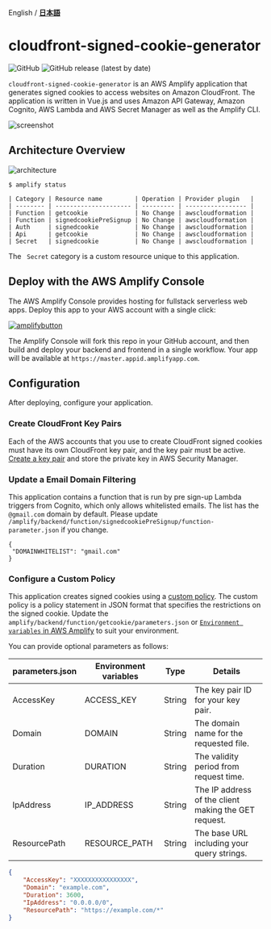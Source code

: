 English / [**日本語**](README_JP.md)

# cloudfront-signed-cookie-generator
![GitHub](https://img.shields.io/github/license/eijikominami/cloudfront-signed-cookie-generator)
![GitHub release (latest by date)](https://img.shields.io/github/v/release/eijikominami/cloudfront-signed-cookie-generator) 

``cloudfront-signed-cookie-generator`` is an AWS Amplify application that generates signed cookies to access websites on Amazon CloudFront. The application is written in Vue.js and uses Amazon API Gateway, Amazon Cognito, AWS Lambda and AWS Secret Manager as well as the Amplify CLI.

![screenshot](public/screenshot.gif)

## Architecture Overview

![architecture](public/architecture.png)

```
$ amplify status

| Category | Resource name         | Operation | Provider plugin   |
| -------- | --------------------- | --------- | ----------------- |
| Function | getcookie             | No Change | awscloudformation |
| Function | signedcookiePreSignup | No Change | awscloudformation |
| Auth     | signedcookie          | No Change | awscloudformation |
| Api      | getcookie             | No Change | awscloudformation |
| Secret   | signedcookie          | No Change | awscloudformation |
```

The `` Secret`` category is a custom resource unique to this application.

## Deploy with the AWS Amplify Console

The AWS Amplify Console provides hosting for fullstack serverless web apps. Deploy this app to your AWS account with a single click:

[![amplifybutton](https://oneclick.amplifyapp.com/button.svg)](https://ap-northeast-1.console.aws.amazon.com/amplify/home?region=ap-northeast-1#/deploy?repo=https://github.com/eijikominami/cloudfront-signed-cookie-generator)

The Amplify Console will fork this repo in your GitHub account, and then build and deploy your backend and frontend in a single workflow. Your app will be available at ``https://master.appid.amplifyapp.com``.

## Configuration

After deploying, configure your application.

### Create CloudFront Key Pairs

Each of the AWS accounts that you use to create CloudFront signed cookies must have its own CloudFront key pair, and the key pair must be active. [Create a key pair](https://docs.aws.amazon.com/AmazonCloudFront/latest/DeveloperGuide/private-content-trusted-signers.html#private-content-creating-cloudfront-key-pairs) and store the private key in AWS Security Manager.

### Update a Email Domain Filtering

This application contains a function that is run by pre sign-up Lambda triggers from Cognito, which only allows whitelisted emails. The list has the ``@gmail.com`` domain by default. Please update ``/amplify/backend/function/signedcookiePreSignup/function-parameter.json`` if you change.

```
{
 "DOMAINWHITELIST": "gmail.com"
}
```

### Configure a Custom Policy 

This application creates signed cookies using a [custom policy](https://docs.aws.amazon.com/AmazonCloudFront/latest/DeveloperGuide/private-content-setting-signed-cookie-custom-policy.html). The custom policy is a policy statement in JSON format that specifies the restrictions on the signed cookie. Update the ``amplify/backend/function/getcookie/parameters.json`` or [``Environment variables`` in AWS Amplify](https://docs.aws.amazon.com/amplify/latest/userguide/environment-variables.html) to suit your environment.

You can provide optional parameters as follows:

| parameters.json | Environment variables | Type | Details | 
| --- | --- | --- | --- |
| AccessKey | ACCESS_KEY | String | The key pair ID for your key pair. |
| Domain | DOMAIN | String | The domain name for the requested file. |
| Duration | DURATION | String | The validity period from request time. |
| IpAddress | IP_ADDRESS | String | The IP address of the client making the GET request.  |
| ResourcePath | RESOURCE_PATH | String | The base URL including your query strings. |

```json
{
    "AccessKey": "XXXXXXXXXXXXXXXX",
    "Domain": "example.com",
    "Duration": 3600,
    "IpAddress": "0.0.0.0/0",
    "ResourcePath": "https://example.com/*"
}
```